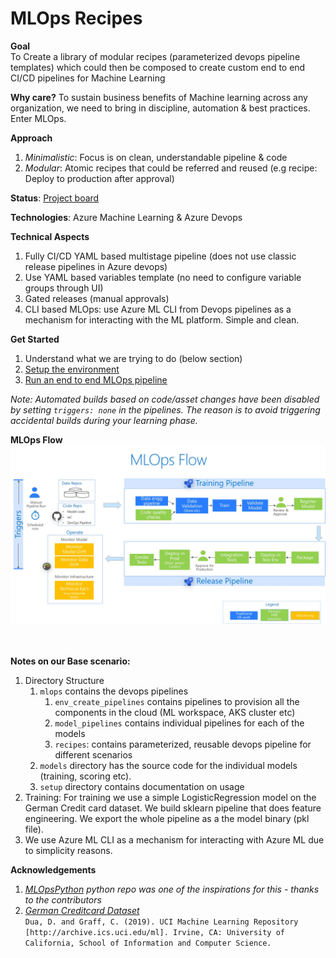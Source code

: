 # MLOps Recipes

__Goal__  
To Create a library of modular recipes (parameterized devops pipeline templates) which could then be composed to create custom end to end CI/CD pipelines for Machine Learning

__Why care?__ To sustain business benefits of Machine learning across any organization, we need to bring in discipline, automation & best practices. Enter MLOps.

__Approach__
1. _Minimalistic_: Focus is on clean, understandable pipeline & code  
2. _Modular_: Atomic recipes that could be referred and reused (e.g recipe: Deploy to production after approval)

__Status__: [Project board](https://github.com/rsethur/MLOps/projects/1)

__Technologies__: Azure Machine Learning & Azure Devops

__Technical Aspects__ 
1. Fully CI/CD YAML based multistage pipeline (does not use classic release pipelines in Azure devops)
2. Use YAML based variables template (no need to configure variable groups through UI)
2. Gated releases (manual approvals)
3. CLI based MLOps: use Azure ML CLI from Devops pipelines as a mechanism for interacting with the ML platform. Simple and clean.

__Get Started__
1. Understand what we are trying to do (below section)
2. [Setup the environment](docs/Setup.md)
3. [Run an end to end MLOps pipeline](docs/StartBaseScenario.md)

_Note: Automated builds based on code/asset changes have been disabled by setting `triggers: none` in the pipelines. The reason is to avoid triggering accidental builds during your learning phase._

__MLOps Flow__
![MLOps Flow](docs/imgs/MLOpsFlow.jpg)

<!-- The above diagram illustrates a possible end to end MLOps scenario. Our current Build-Release pipeline has a subset: `Training` :arrow_right: `Approval` :arrow_right: `Model Registration` :arrow_right: `Package` :arrow_right: `Deploy in test` :arrow_right: `Approval` :arrow_right: `Deploy to Production`-->
<BR><br>__Notes on our Base scenario:__
1. Directory Structure
    1. `mlops` contains the devops pipelines
        1. `env_create_pipelines` contains pipelines to provision all the components in the cloud (ML workspace, AKS cluster etc)
        2. `model_pipelines` contains individual pipelines for each of the models
        3. `recipes`: contains parameterized, reusable devops pipeline for different scenarios
    2. `models` directory has the source code for the individual models (training, scoring etc).
    3. `setup` directory contains documentation on usage
2. Training: For training we use a simple LogisticRegression model on the German Credit card dataset. We build sklearn pipeline that does feature engineering. We export the whole pipeline as a the model binary (pkl file).
3. We use Azure ML CLI as a mechanism for interacting with Azure ML due to simplicity reasons.


__Acknowledgements__
1. _[MLOpsPython](https://github.com/microsoft/MLOpsPython/) python repo was one of the inspirations for this - thanks to the contributors_
2. _[German Creditcard Dataset](https://archive.ics.uci.edu/ml/datasets/Statlog+%28German+Credit+Data%29)_
<BR>`Dua, D. and Graff, C. (2019). UCI Machine Learning Repository [http://archive.ics.uci.edu/ml]. Irvine, CA: University of California, School of Information and Computer Science.`

